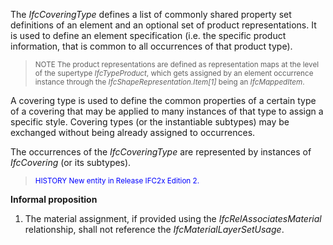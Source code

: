 The _IfcCoveringType_ defines a list of commonly shared property set definitions of an element and an optional set of product representations. It is used to define an element specification (i.e. the specific product information, that is common to all occurrences of that product type).

> <small>NOTE The product representations are defined as
        representation maps at the level of the supertype
        <i>IfcTypeProduct</i>, which gets assigned by an element
        occurrence instance through the
        <i>IfcShapeRepresentation.Item[1]</i> being an
        <i>IfcMappedItem</i>.</small>
> 


A covering type is used to define the common properties of a certain type of a covering that may be applied to many instances of that type to assign a specific style. Covering types (or the instantiable subtypes) may be exchanged without being already assigned to occurrences.

The occurrences of the _IfcCoveringType_ are represented by instances of _IfcCovering_ (or its subtypes).

> <small><font color="#0000FF">HISTORY New entity in
        Release IFC2x Edition 2.</font></small>
> 


**Informal proposition**

1. The material assignment, if provided using the _IfcRelAssociatesMaterial_ relationship, shall not reference the _IfcMaterialLayerSetUsage_.